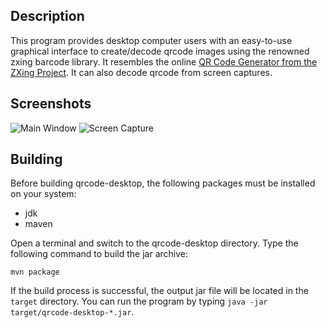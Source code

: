 ## Description

This program provides desktop computer users with an easy-to-use graphical
interface to create/decode qrcode images using the renowned zxing barcode
library. It resembles the online
[QR Code Generator from the ZXing Project](http://zxing.appspot.com/generator/).
It can also decode qrcode from screen captures.

## Screenshots

![Main Window](https://lzh9102.github.io/qrcode-desktop/screenshots/mainwindow.jpg)
![Screen Capture](https://lzh9102.github.io/qrcode-desktop/screenshots/capture.jpg)

## Building

Before building qrcode-desktop, the following packages must be installed on
your system:

- jdk
- maven

Open a terminal and switch to the qrcode-desktop directory. Type the following
command to build the jar archive:

```
mvn package
```

If the build process is successful, the output jar file will be located in the
`target` directory. You can run the program by typing
`java -jar target/qrcode-desktop-*.jar`.
